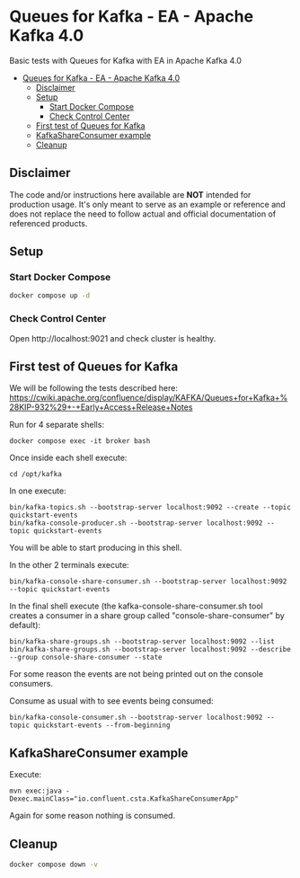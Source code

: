 # Queues for Kafka - EA - Apache Kafka 4.0

Basic tests with Queues for Kafka with EA in Apache Kafka 4.0 

- [Queues for Kafka - EA - Apache Kafka 4.0](#queues-for-kafka---ea---apache-kafka-40)
  - [Disclaimer](#disclaimer)
  - [Setup](#setup)
    - [Start Docker Compose](#start-docker-compose)
    - [Check Control Center](#check-control-center)
  - [First test of Queues for Kafka](#first-test-of-queues-for-kafka)
  - [KafkaShareConsumer example](#kafkashareconsumer-example)
  - [Cleanup](#cleanup)

## Disclaimer

The code and/or instructions here available are **NOT** intended for production usage. 
It's only meant to serve as an example or reference and does not replace the need to follow actual and official documentation of referenced products.

## Setup

### Start Docker Compose

```bash
docker compose up -d
```

### Check Control Center

Open http://localhost:9021 and check cluster is healthy.

## First test of Queues for Kafka

We will be following the tests described here: https://cwiki.apache.org/confluence/display/KAFKA/Queues+for+Kafka+%28KIP-932%29+-+Early+Access+Release+Notes

Run for 4 separate shells:

```shell
docker compose exec -it broker bash
```

Once inside each shell execute:

```shell
cd /opt/kafka
```

In one execute:

```shell
bin/kafka-topics.sh --bootstrap-server localhost:9092 --create --topic quickstart-events
bin/kafka-console-producer.sh --bootstrap-server localhost:9092 --topic quickstart-events
```

You will be able to start producing in this shell.

In the other 2 terminals execute:

```shell
bin/kafka-console-share-consumer.sh --bootstrap-server localhost:9092 --topic quickstart-events
```

In the final shell execute (the kafka-console-share-consumer.sh  tool creates a consumer in a share group called "console-share-consumer" by default): 

```shell
bin/kafka-share-groups.sh --bootstrap-server localhost:9092 --list
bin/kafka-share-groups.sh --bootstrap-server localhost:9092 --describe --group console-share-consumer --state
 ```

 For some reason the events are not being printed out on the console consumers.

 Consume as usual with to see events being consumed:

 ```shell
 bin/kafka-console-consumer.sh --bootstrap-server localhost:9092 --topic quickstart-events --from-beginning
 ```

## KafkaShareConsumer example

Execute:

```shell
mvn exec:java -Dexec.mainClass="io.confluent.csta.KafkaShareConsumerApp"
```

Again for some reason nothing is consumed. 

## Cleanup

```bash
docker compose down -v
```